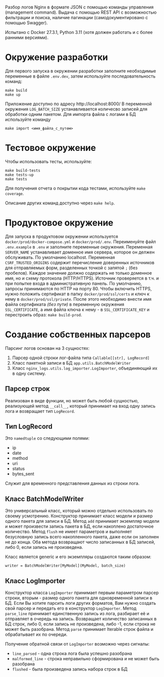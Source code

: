Разбор логов Nginx в формате JSON с помощью команды управления (management command).
Выдача с помощью REST API с возможностью фильтрации и поиска, наличие пагинации (самодокументировано с помощью Swagger).

Испытано с Docker 27.3.1, Python 3.11 (хотя должен работать и с более ранними версиями).

# Окружение разработки
Для первого запуска в окружении разработки заполните необходимые переменные в файле `.env.dev`, затем используйте последовательность команд:
```
make build
make up
```

Приложение доступно по адресу http://localhost:8000/
В переменной окружения `LOG_BATCH_SIZE` устанавливается количесво записей для обработки одним пакетом.
Для импорта файла с логами в БД используйте команду

`make import <имя_файла_с_путем>`

# Тестовое окружение

Чтобы использовать тесты, используйте:
```
make build-tests
make tests-up
make tests
```

Для получения отчета о покрытии кода тестами, используйте `make coverage`.

Описание других команд доступно через `make help`.

# Продуктовое окружение

Для запуска в продуктовом окружении используется `docker/prod/docker-compose.yml` и `docker/prod/.env`.
Переименуйте файл `.env.example` в `.env` и заполните переменные окружения.
Переменная `SERVER_NAME` устанавливает доменное имя сервера, которое он делжен обслуживать. По умолчанию localhost.
Переменная `CSRF_TRUSTED_ORIGINS` содержит перечисление доверенных источников для отправляемых форм, разделенных точкой с запятой `;` (без пробелов).
Каждое значение должно содержать не только доменное имя, но и схему протокола (HTTP/HTTPS). Источник проверяется в т.ч. и при попытке входа в административную панель.
По умолчанию, запросы принимаются по HTTP на порту 80.
Чтобы включить HTTPS, нужно положить сертификат в папку `docker/prod/ssl/certs` и ключ к нему в `docker/prod/ssl/private`.
После этого необходимо внести имя файла сертификата *(без пути)* в переменную окружения `SSL_CERTIFICATE`, а имя файла ключа к нему - в `SSL_CERTIFICATE_KEY` и перестроить образ: `make build-prod`.

# Создание собственных парсеров

Парсинг логов основан на 3 сущностях:
1. Парсер одной строки лог-файла типа `Callable[[str], LogRecord]`
2. Класс пакетной записи в БД `app.utils.BatchModelWriter`
3. Класс `nginx_logs.utils.log_importer.LogImporter`, объединяющий их в одну систему.

## Парсер строк

Реализован в виде функции, но может быть любой сущностью, реализующей метод `__call__`, который принимает на вход одну запись лога и возвращает тип `LogRecord`.

## Тип LogRecord

Это `namedtuple` со следующими полями:
* ip
* date
* method
* uri
* status
* bytes_sent

Служит для временного представления данных из строки лога.

## Класс BatchModelWriter

Это универсальный класс, который можно отдельно использовать по своему усмотрению.
Конструктор принимает класс модели и размер одного пакета для записи в БД.
Метод `add` принимает экземпляр модели и может произвести запись пакета в БД, если накоплено достаточное количество.
Метод `flush` не имеет параметров и выполняет безусловную запись всего накопленного пакета, даже если он заполнен не до конца.
Оба метода возвращают число записанных в БД записей, либо 0, если запись не произведена.

Класс является generic и его экземпляры создаются таким образом:

`writer = BatchModelWriter[MyModel](MyModel, batch_size)`

## Класс LogImporter

Конструктор класса `LogImporter` принимает первым параметром парсер строки, вторым - размер одного пакета для одновременной записи в БД.
Если Вы хотите парсить логи других форматов, Вам нужно создать свой парсер и передать его в конструктор `LogImporter`.
Метод `parse_line` принимает единственную запись из лога, разбирает её и отправляет в очередь на запись.
Возвращает количество записанных в БД строк, либо 0, если запись не произведена, либо -1, если строка не может быть разобрана.
Метод `parse` принимает Iterable строк файла и обрабатывает их по очереди.

Получение обратной связи от `LogImporter` возможно через сигналы:
* `line_parsed` - одна строка лога была успешно разобрана
* `malformed_line` - строка неправильно сформирована и не может быть разобрана
* `flushed` - была произведена запись набора строк в БД